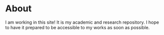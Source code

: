 # About

I am working in this site! It is my academic and research repository. I hope to have it prepared to be accessible to my works as soon as possible.
